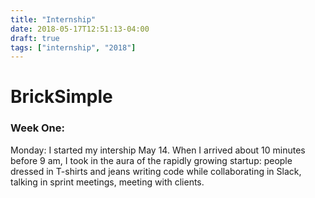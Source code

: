 ```yaml
---
title: "Internship"
date: 2018-05-17T12:51:13-04:00
draft: true
tags: ["internship", "2018"] 
---
```

# BrickSimple

### Week One:

Monday: I started my intership May 14. When I arrived about 10 minutes before 9 am, I took in the aura of the rapidly growing startup: people dressed in T-shirts and jeans writing code while collaborating in Slack, talking in sprint meetings, meeting with clients. 